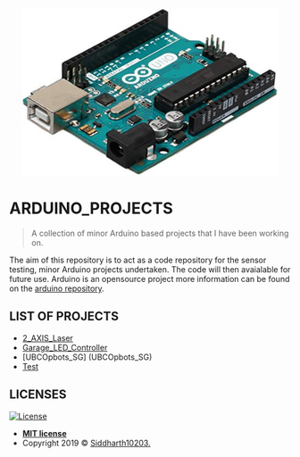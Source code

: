 <p align="center">
  <img width="460" height="300" src="image/Arduino.jpg">
</p>

# ARDUINO_PROJECTS

> A collection of minor Arduino based projects that I have been working on.

The aim of this repository is to act as a code repository for the sensor testing, minor Arduino projects
undertaken. The code will then avaialable for future use. Arduino is an opensource project more information
can be found on the [arduino repository](https://github.com/arduino/Arduino).

## LIST OF PROJECTS
- [2_AXIS_Laser](2_AXIS_Laser/)
- [Garage_LED_Controller](Garage_LED_Controller/)
- [UBCOpbots_SG] (UBCOpbots_SG)
- [Test](Tests/)

## LICENSES

[![License](http://img.shields.io/:license-mit-blue.svg?style=flat-square)](http://badges.mit-license.org)

- **[MIT license](http://opensource.org/licenses/mit-license.php)**
- Copyright 2019 © [Siddharth10203.](https://github.com/Siddharth10203)
